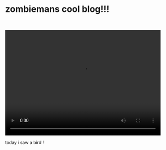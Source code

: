 <html lang="en">
<head>
  <meta charset="UTF-8">
  <meta name="viewport" content="width=device-width, inital-scale-1.0">
  <title>Document</title>
</head>
<body>
  <h1>zombiemans cool blog!!!</h1>
  <p>&nbsp;</p>
  <video controls="controls" width="500" height="340">
  <source src="https://cdn.discordapp.com/attachments/546051174097354776/566607884335579146/time_broke.webm" type="video/mp4"></video>
  </video>
  </p>
  <p>today i saw a bird!!</p>
</body>
</html>
